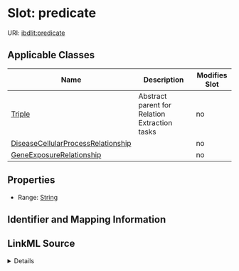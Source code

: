 

# Slot: predicate

URI: [ibdlit:predicate](http://w3id.org/ontogpt/ibd_literature/predicate)



<!-- no inheritance hierarchy -->





## Applicable Classes

| Name | Description | Modifies Slot |
| --- | --- | --- |
| [Triple](Triple.md) | Abstract parent for Relation Extraction tasks |  no  |
| [DiseaseCellularProcessRelationship](DiseaseCellularProcessRelationship.md) |  |  no  |
| [GeneExposureRelationship](GeneExposureRelationship.md) |  |  no  |







## Properties

* Range: [String](String.md)





## Identifier and Mapping Information








## LinkML Source

<details>
```yaml
name: predicate
alias: predicate
domain_of:
- GeneExposureRelationship
- DiseaseCellularProcessRelationship
- Triple
range: string

```
</details>